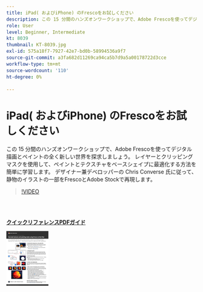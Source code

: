 ```yaml
---
title: iPad( およびiPhone) のFrescoをお試しください
description: この 15 分間のハンズオンワークショップで、Adobe Frescoを使ってデジタル描画とペイントの全く新しい世界を探求しましょう
role: User
level: Beginner, Intermediate
kt: 8039
thumbnail: KT-8039.jpg
exl-id: 575a18f7-7927-42e7-bd0b-58994536a9f7
source-git-commit: a3fa682d11269ca94ca5b7d9a5a00178722d3cce
workflow-type: tm+mt
source-wordcount: '110'
ht-degree: 0%

---
```


# iPad( およびiPhone) のFrescoをお試しください

この 15 分間のハンズオンワークショップで、Adobe Frescoを使ってデジタル描画とペイントの全く新しい世界を探求しましょう。 レイヤーとクリッピングマスクを使用して、ペイントとテクスチャをベースシェイプに最適化する方法を簡単に学習します。 デザイナー兼デベロッパーの Chris Converse 氏に従って、静物のイラストの一部をFrescoとAdobe Stockで再現します。

>[!VIDEO](https://video.tv.adobe.com/v/333804?hidetitle=true)

<br> 

[**クイックリファレンスPDFガイド**](../quick-reference/Frescoworkshop.pdf)

[![ クイックリファレンスガイドの最初のページの画像 ](assets/FrescoworkshopPage1.png)](../quick-reference/Frescoworkshop.pdf)